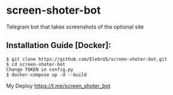 # screen-shoter-bot
Telegram bot that takes screenshots of the optional site

## Installation Guide [Docker]:

```
$ git clone https://github.com/ElebrUS/screen-shoter-bot.git
$ cd screen-shoter-bot
Change TOKEN in config.py
$ docker-compose up -d --build
```

My Deploy https://t.me/screen_shoter_bot
